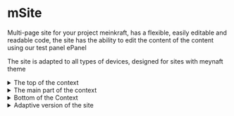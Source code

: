 # mSite
Multi-page site for your project meinkraft, has a flexible, easily editable and readable code, the site has the ability to edit the content of the content using our test panel ePanel

The site is adapted to all types of devices, designed for sites with meynaft theme

<details>
  <summary>The top of the context</summary>
  <img src="https://github.com/arteffAA/mSite/assets/53447407/9fff2879-b978-4244-b594-808f11aeb7a8" alt="The top of the context">
</details>

<details>
  <summary>The main part of the context</summary>
  <img src="https://github.com/arteffAA/mSite/assets/53447407/088b4a62-4e31-4770-b61f-aa87e3d640ed" alt="The main part of the context">

</details>

<details>
  <summary>Bottom of the Context</summary>
  <img src="https://github.com/arteffAA/mSite/assets/53447407/00e6069c-75b5-43d1-9dc6-df3c4c951d08" alt="Bottom of the Context">
</details>

<details>
  <summary>Adaptive version of the site</summary>
<img src="https://github.com/arteffAA/mSite/assets/53447407/71c67fb5-cc88-4654-8753-34aad40031d9" alt="Adaptive version of the site">
<img src="https://github.com/arteffAA/mSite/assets/53447407/66bb8c12-b7c9-4d35-b0ae-3c8dc622b888" alt="Adaptive version of the site">
<img src="https://github.com/arteffAA/mSite/assets/53447407/f48d2b04-fa50-4b70-8538-5dbbdee631c3" alt="Adaptive version of the site">
</details>


